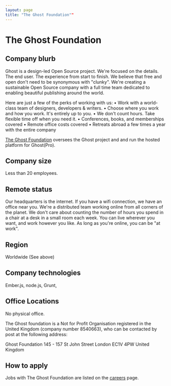 ```yaml
---
layout: page
title: "The Ghost Foundation""
---
```


# The Ghost Foundation

## Company blurb

Ghost is a design-led Open Source project. We're focused on the details. The end user. The experience from start to finish. We believe that free and open don't need to be synonymous with "clunky". We're creating a sustainable Open Source company with a full time team dedicated to enabling beautiful publishing around the world.

Here are just a few of the perks of working with us:
• Work with a world-class team of designers, developers & writers.
• Choose where you work and how you work. It's entirely up to you.
• We don't count hours. Take flexible time off when you need it.
• Conferences, books, and memberships covered
• Remote office costs covered
• Retreats abroad a few times a year with the entire company

[The Ghost Foundation](https://ghost.org/about/) oversees the Ghost project and and run the hosted platform for Ghost(Pro).

## Company size

Less than 20 employees.

## Remote status

Our headquarters is the internet. If you have a wifi connection, we have an office near you. We're a distributed team working online from all corners of the planet. We don't care about counting the number of hours you spend in a chair at a desk in a small room each week. You can live wherever you want, and work however you like. As long as you're online, you can be "at work".

## Region

Worldwide (See above)

## Company technologies

Ember.js, node.js, Grunt,

## Office Locations

No physical office.

The Ghost foundation is a Not for Profit Organisation registered in the United Kingdom (company number 8540663), who can be contacted by post at the following address:

Ghost Foundation
145 - 157 St John Street
London
EC1V 4PW
United Kingdom

## How to apply

Jobs with The Ghost Foundation are listed on the [careers](https://ghost.org/careers/) page.
